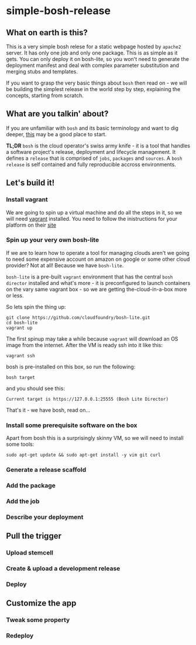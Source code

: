 # simple-bosh-release

## What on earth is this?

This is a very simple bosh relese for a static webpage hosted by `apache2` server. It has only one job and only one package. 
This is as simple as it gets. You can only deploy it on bosh-lite, so you won't need to generate the deployment manifest and
deal with complex parameter substitution and merging stubs and templates. 

If you want to grasp the very basic things about `bosh`
then read on - we will be building the simplest release in the world step by step, explaining the concepts, starting from scratch.

## What are you talkin' about?

If you are unfamiliar with `bosh` and its basic terminology and want to dig deeper, [this](http://bosh.io/docs/about.html) may be a good place to start.

**TL;DR**
`bosh` is the cloud operator's swiss army knife - it is a tool that handles a software project's release, deployment and lifecycle management. It defines a `release` that is comprised of `jobs`, `packages` and `sources`. A `bosh release` is self contained and fully reproducible accross environments.

## Let's build it!

### Install vagrant

We are going to spin up a virtual machine and do all the steps in it, so we will need [vagrant](https://www.vagrantup.com/) installed. You need to follow the inistructions for your platform on their [site](https://www.vagrantup.com/)

### Spin up your very own bosh-lite
If we are to learn how to operate a tool for managing clouds aren't we going to need some expensive account on amazon on google or some other cloud provider? Not at all! Because we have `bosh-lite`.

`bosh-lite` is a pre-built `vagrant` environment that has the central `bosh director` installed and what's more - it is preconfigured to launch containers on the vary same vagrant box - so we are getting the-cloud-in-a-box more or less. 

So lets spin the thing up:

```
git clone https://github.com/cloudfoundry/bosh-lite.git
cd bosh-lite
vagrant up
```

The first spinup may take a while because `vagrant` will download an OS image from the internet. After the VM is ready
ssh into it like this:

```
vagrant ssh
```

bosh is pre-installed on this box, so run the following:

```
bosh target
```

and you should see this:

```
Current target is https://127.0.0.1:25555 (Bosh Lite Director)
```

That's it - we have bosh, read on...

### Install some prerequisite software on the box
Apart from bosh this is a surprisingly skinny VM, so we will need to install some tools:

```
sudo apt-get update && sudo apt-get install -y vim git curl
```

### Generate a release scaffold
### Add the package
### Add the job
### Describe your deployment

## Pull the trigger

### Upload stemcell
### Create & upload a development release
### Deploy

## Customize the app

### Tweak some property
### Redeploy
